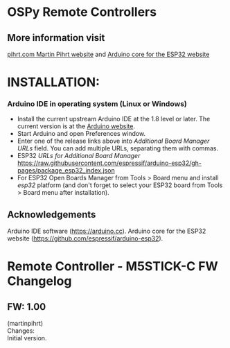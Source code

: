 OSPy Remote Controllers
====

## More information visit
[pihrt.com Martin Pihrt website](https://pihrt.com/) and [Arduino core for the ESP32 website](https://github.com/espressif/arduino-esp32)

INSTALLATION:
===========

### Arduino IDE in operating system (Linux or Windows)
- Install the current upstream Arduino IDE at the 1.8 level or later. The current version is at the [Arduino website](http://www.arduino.cc/en/main/software).
- Start Arduino and open Preferences window.
- Enter one of the release links above into *Additional Board Manager URLs* field. You can add multiple URLs, separating them with commas.
- ESP32 *URLs for Additional Board Manager* https://raw.githubusercontent.com/espressif/arduino-esp32/gh-pages/package_esp32_index.json
- For ESP32 Open Boards Manager from Tools > Board menu and install *esp32* platform (and don't forget to select your ESP32 board from Tools > Board menu after installation).

## Acknowledgements
Arduino IDE software (https://arduino.cc).
Arduino core for the ESP32 website (https://github.com/espressif/arduino-esp32).

Remote Controller - M5STICK-C FW Changelog
====

FW: 1.00
-----------
(martinpihrt)<br/>
Changes:<br/>
Initial version.


